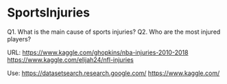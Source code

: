 # SportsInjuries

Q1. What is the main cause of sports injuries?
Q2. Who are the most injured players?

URL: 
https://www.kaggle.com/ghopkins/nba-injuries-2010-2018
https://www.kaggle.com/elijah24/nfl-injuries 















Use: 
https://datasetsearch.research.google.com/
https://www.kaggle.com/
